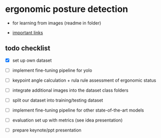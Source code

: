 # ergonomic posture detection
      
- for learning from images (readme in folder)

- [important links](learning_from_images/todo.md)


## todo checklist

- [x] set up own dataset

- [ ] implement fine-tuning pipeline for yolo

- [ ] keypoint angle calculation + rula rule assessment of ergonomic status

- [ ] integrate additional images into the dataset class folders

- [ ] split our dataset into training/testing dataset

- [ ] implement fine-tuning pipeline for other state-of-the-art models

- [ ] evaluation set up with metrics (see idea presentation)

- [ ] prepare keynote/ppt presentation 
